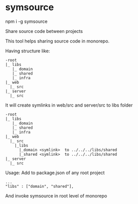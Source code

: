 # symsource

npm i -g symsource

Share source code between projects

This tool helps sharing source code in monorepo.

Having structure like:

```
-root
|_ libs
   |_ domain
   |_ shared
   |_ infra
|_ web
  |_ src
|_ server
  |_ src
```

It will create symlinks in web/src and server/src to libs folder
```
-root
|_ libs
   |_ domain
   |_ shared
   |_ infra
|_ web
  |_ src
    |_libs
      |_domain <symlink>  to ../../../libs/shared
      |_shared <symlink>  to ../../../libs/shared
|_ server
  |_ src
```
Usage:
Add to package.json of any root project

```
...
"libs" : ["domain", "shared"],
```

And invoke 
symsource in root level of monorepo


